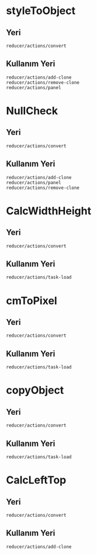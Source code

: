 
# styleToObject
## Yeri
    reducer/actions/convert
## Kullanım Yeri
    reducer/actions/add-clone
    reducer/actions/remove-clone
    reducer/actions/panel

# NullCheck
## Yeri
    reducer/actions/convert
## Kullanım Yeri
    reducer/actions/add-clone
    reducer/actions/panel
    reducer/actions/remove-clone

# CalcWidthHeight
## Yeri
    reducer/actions/convert
## Kullanım Yeri
    reducer/actions/task-load


# cmToPixel
## Yeri
    reducer/actions/convert
## Kullanım Yeri
    reducer/actions/task-load

# copyObject
## Yeri
    reducer/actions/convert
## Kullanım Yeri
    reducer/actions/task-load

# CalcLeftTop
## Yeri
    reducer/actions/convert
## Kullanım Yeri
    reducer/actions/add-clone